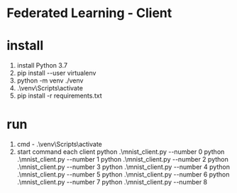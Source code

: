 # Federated Learning - Client

# install
1. install Python 3.7<br> 
2. pip install --user virtualenv<br>
3. python -m venv ./venv<br>
4. .\venv\Scripts\activate<br>
5. pip install -r requirements.txt<br>

# run
1. cmd - .\venv\Scripts\activate<br>
2. start command each client
python .\mnist_client.py --number 0
python .\mnist_client.py --number 1
python .\mnist_client.py --number 2
python .\mnist_client.py --number 3
python .\mnist_client.py --number 4
python .\mnist_client.py --number 5
python .\mnist_client.py --number 6
python .\mnist_client.py --number 7
python .\mnist_client.py --number 8